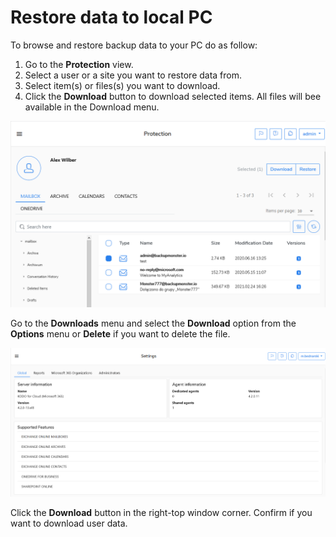 # Restore data to local PC

To browse and restore backup data to your PC do as follow:

1. Go to the **Protection** view.
2. Select a user or a site you want to restore data from.
3. Select item\(s\) or files\(s\) you want to download.
4.  Click the **Download** button to download selected items. All files will bee available in the Download menu.  

![](../../.gitbook/assets/image%20%2836%29.png)

Go to the **Downloads** menu and select the **Download** option from the **Options** menu or **Delete** if you want to delete the file.

![](../../.gitbook/assets/image%20%2840%29.png)

Click the **Download** button in the right-top window corner. Confirm if you want to download user data.

